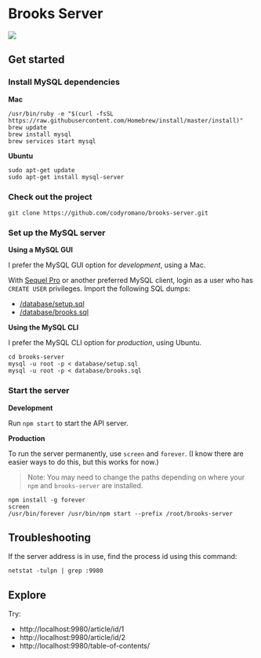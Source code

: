 # Brooks Server

![](https://i.imgur.com/iQqZYyQ.gif)

## Get started

### Install MySQL dependencies

**Mac**
```
/usr/bin/ruby -e "$(curl -fsSL https://raw.githubusercontent.com/Homebrew/install/master/install)"
brew update
brew install mysql
brew services start mysql
```
**Ubuntu**
```
sudo apt-get update
sudo apt-get install mysql-server
```

### Check out the project 
```
git clone https://github.com/codyromano/brooks-server.git
```

### Set up the MySQL server

**Using a MySQL GUI**

I prefer the MySQL GUI option for *development*, using a Mac.

With [Sequel Pro](https://www.sequelpro.com/) or another preferred MySQL client, login as a user who has `CREATE USER` privileges. Import the following SQL dumps:

- [/database/setup.sql](https://github.com/codyromano/brooks-server/blob/master/database/setup.sql)
- [/database/brooks.sql](https://github.com/codyromano/brooks-server/blob/master/database/brooks.sql)

**Using the MySQL CLI**

I prefer the MySQL CLI option for *production*, using Ubuntu.

```
cd brooks-server
mysql -u root -p < database/setup.sql
mysql -u root -p < database/brooks.sql
```

### Start the server

**Development**

Run `npm start` to start the API server.

**Production**

To run the server permanently, use `screen` and `forever`. (I know there are easier ways to do this, but this works for now.)

> Note: You may need to change the paths depending on where your `npm` and `brooks-server` are installed.

```
npm install -g forever
screen
/usr/bin/forever /usr/bin/npm start --prefix /root/brooks-server
```

## Troubleshooting

If the server address is in use, find the process id using this command:
```
netstat -tulpn | grep :9980
```

## Explore

Try:

- http://localhost:9980/article/id/1
- http://localhost:9980/article/id/2
- http://localhost:9980/table-of-contents/

